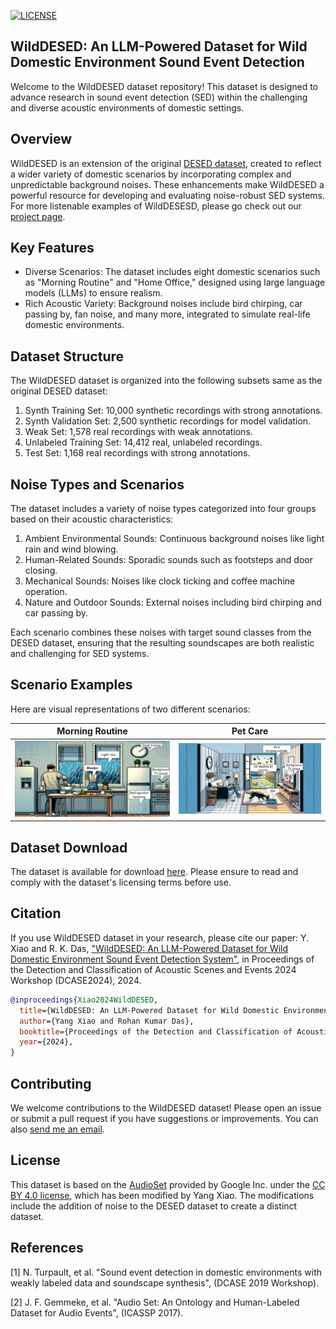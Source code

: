 [![LICENSE](https://img.shields.io/badge/license-MIT-green?style=flat-square)](https://github.com/y2l/meta-transfer-learning-tensorflow/blob/master/LICENSE)
## WildDESED: An LLM-Powered Dataset for Wild Domestic Environment Sound Event Detection
Welcome to the WildDESED dataset repository! This dataset is designed to advance research in sound event detection (SED) within the challenging and diverse acoustic environments of domestic settings.
## Overview
WildDESED is an extension of the original [DESED dataset](https://project.inria.fr/desed/), created to reflect a wider variety of domestic scenarios by incorporating complex and unpredictable background noises. These enhancements make WildDESED a powerful resource for developing and evaluating noise-robust SED systems. For more listenable examples of WildDESESD, please go check out our [project page](https://swagshaw.github.io/projects/WILDDESED.html).

## Key Features
- Diverse Scenarios: The dataset includes eight domestic scenarios such as "Morning Routine" and "Home Office," designed using large language models (LLMs) to ensure realism.
- Rich Acoustic Variety: Background noises include bird chirping, car passing by, fan noise, and many more, integrated to simulate real-life domestic environments.

## Dataset Structure
The WildDESED dataset is organized into the following subsets same as the original DESED dataset:

1. Synth Training Set: 10,000 synthetic recordings with strong annotations.
2. Synth Validation Set: 2,500 synthetic recordings for model validation.
3. Weak Set: 1,578 real recordings with weak annotations.
4. Unlabeled Training Set: 14,412 real, unlabeled recordings.
5. Test Set: 1,168 real recordings with strong annotations.

## Noise Types and Scenarios
The dataset includes a variety of noise types categorized into four groups based on their acoustic characteristics:

1. Ambient Environmental Sounds: Continuous background noises like light rain and wind blowing.
2. Human-Related Sounds: Sporadic sounds such as footsteps and door closing.
3. Mechanical Sounds: Noises like clock ticking and coffee machine operation.
4. Nature and Outdoor Sounds: External noises including bird chirping and car passing by.

Each scenario combines these noises with target sound classes from the DESED dataset, ensuring that the resulting soundscapes are both realistic and challenging for SED systems.

## Scenario Examples
Here are visual representations of two different scenarios:

| Morning Routine | Pet Care |
|-----------------|-------------|
| ![Morning Routine](./morning.png) | ![Pet Care](./pet.png) |

## Dataset Download
The dataset is available for download [here](https://zenodo.org/records/13910598). Please ensure to read and comply with the dataset's licensing terms before use.

## Citation
If you use WildDESED dataset in your research, please cite our paper:
Y. Xiao and R. K. Das, ["WildDESED: An LLM-Powered Dataset for Wild Domestic Environment Sound Event Detection System"](https://arxiv.org/abs/2407.03656), in Proceedings of the Detection and Classification of Acoustic Scenes and Events 2024 Workshop (DCASE2024), 2024.

```bibtex
@inproceedings{Xiao2024WildDESED,
  title={WildDESED: An LLM-Powered Dataset for Wild Domestic Environment Sound Event Detection System},
  author={Yang Xiao and Rohan Kumar Das},
  booktitle={Proceedings of the Detection and Classification of Acoustic Scenes and Events 2024 Workshop (DCASE2024)},
  year={2024},
}

```
## 
## Contributing
We welcome contributions to the WildDESED dataset! Please open an issue or submit a pull request if you have suggestions or improvements. You can also [send me an email](mailto:yxiao009+github@e.ntu.edu.sg). 

## License
This dataset is based on the [AudioSet](https://research.google.com/audioset/index.html) provided by Google Inc. under the [CC BY 4.0 license](https://creativecommons.org/licenses/by/4.0/), which has been modified by Yang Xiao. The modifications include the addition of noise to the DESED dataset to create a distinct dataset. 

## References
[1] N. Turpault, et al. "Sound event detection in domestic environments with weakly labeled data and soundscape synthesis", (DCASE 2019 Workshop). 

[2] J. F. Gemmeke, et al. "Audio Set: An Ontology and Human-Labeled Dataset for Audio Events", (ICASSP 2017).
